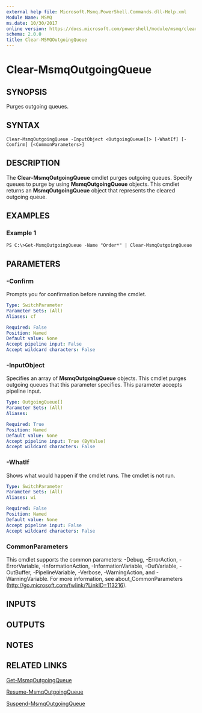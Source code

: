 ```yaml
---
external help file: Microsoft.Msmq.PowerShell.Commands.dll-Help.xml
Module Name: MSMQ
ms.date: 10/30/2017
online version: https://docs.microsoft.com/powershell/module/msmq/clear-msmqoutgoingqueue?view=windowsserver2012r2-ps&wt.mc_id=ps-gethelp
schema: 2.0.0
title: Clear-MSMQOutgoingQueue
---
```


# Clear-MsmqOutgoingQueue

## SYNOPSIS
Purges outgoing queues.

## SYNTAX

```
Clear-MsmqOutgoingQueue -InputObject <OutgoingQueue[]> [-WhatIf] [-Confirm] [<CommonParameters>]
```

## DESCRIPTION
The **Clear-MsmqOutgoingQueue** cmdlet purges outgoing queues.
Specify queues to purge by using **MsmqOutgoingQueue** objects.
This cmdlet returns an **MsmqOutgoingQueue** object that represents the cleared outgoing queue.

## EXAMPLES

### Example 1
```
PS C:\>Get-MsmqOutgoingQueue -Name "Order*" | Clear-MsmqOutgoingQueue
```

## PARAMETERS

### -Confirm
Prompts you for confirmation before running the cmdlet.

```yaml
Type: SwitchParameter
Parameter Sets: (All)
Aliases: cf

Required: False
Position: Named
Default value: None
Accept pipeline input: False
Accept wildcard characters: False
```

### -InputObject
Specifies an array of **MsmqOutgoingQueue** objects.
This cmdlet purges outgoing queues that this parameter specifies.
This parameter accepts pipeline input.

```yaml
Type: OutgoingQueue[]
Parameter Sets: (All)
Aliases: 

Required: True
Position: Named
Default value: None
Accept pipeline input: True (ByValue)
Accept wildcard characters: False
```

### -WhatIf
Shows what would happen if the cmdlet runs. The cmdlet is not run.

```yaml
Type: SwitchParameter
Parameter Sets: (All)
Aliases: wi

Required: False
Position: Named
Default value: None
Accept pipeline input: False
Accept wildcard characters: False
```

### CommonParameters
This cmdlet supports the common parameters: -Debug, -ErrorAction, -ErrorVariable, -InformationAction, -InformationVariable, -OutVariable, -OutBuffer, -PipelineVariable, -Verbose, -WarningAction, and -WarningVariable. For more information, see about_CommonParameters (http://go.microsoft.com/fwlink/?LinkID=113216).

## INPUTS

## OUTPUTS

## NOTES

## RELATED LINKS

[Get-MsmqOutgoingQueue](./Get-MSMQOutgoingQueue.md)

[Resume-MsmqOutgoingQueue](./Resume-MsmqOutgoingQueue.md)

[Suspend-MsmqOutgoingQueue](./Suspend-MsmqOutgoingQueue.md)

